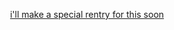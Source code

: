 <p align="center">
  <a href="https://rentry.co/holyspawn> <img src="https://files.catbox.moe/b4bfli.jpeg">
    i'll make a special rentry for this soon
</p>
